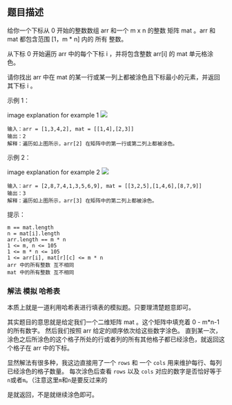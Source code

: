 ## 题目描述
给你一个下标从 0 开始的整数数组 arr 和一个 m x n 的整数 矩阵 mat 。arr 和 mat 都包含范围 [1，m * n] 内的 所有 整数。

从下标 0 开始遍历 arr 中的每个下标 i ，并将包含整数 arr[i] 的 mat 单元格涂色。

请你找出 arr 中在 mat 的某一行或某一列上都被涂色且下标最小的元素，并返回其下标 i 。

示例 1：

image explanation for example 1
![](https://assets.leetcode.com/uploads/2023/01/18/grid1.jpg)
```
输入：arr = [1,3,4,2], mat = [[1,4],[2,3]]
输出：2
解释：遍历如上图所示，arr[2] 在矩阵中的第一行或第二列上都被涂色。
```
示例 2：

image explanation for example 2
![](https://assets.leetcode.com/uploads/2023/01/18/grid2.jpg)
```
输入：arr = [2,8,7,4,1,3,5,6,9], mat = [[3,2,5],[1,4,6],[8,7,9]]
输出：3
解释：遍历如上图所示，arr[3] 在矩阵中的第二列上都被涂色。
```
 

提示：
```
m == mat.length
n = mat[i].length
arr.length == m * n
1 <= m, n <= 105
1 <= m * n <= 105
1 <= arr[i], mat[r][c] <= m * n
arr 中的所有整数 互不相同
mat 中的所有整数 互不相同
```

### 解法 模拟 哈希表
本质上就是一道利用哈希表进行填表的模拟题。只要理清楚题意即可。

其实题目的意思就是给定我们一个二维矩阵 mat 。这个矩阵中填充着 0 - m*n-1 的所有数字。
然后我们按照 arr 给定的顺序依次给这些数字涂色。
直到某一次，涂色之后所涂色的这个格子所处的行或者列的所有其他格子都已经涂色，就返回这个格子在 arr 中的下标。

显然解法有很多种，我这边直接用了一个 `rows` 和 一个 `cols` 用来维护每行、每列已经涂色的格子数量。
每次涂色后查看 `rows` 以及 `cols` 对应的数字是否恰好等于`n`或者`m`。（注意这里`m`和`n`是要反过来的

是就返回，不是就继续涂色即可。